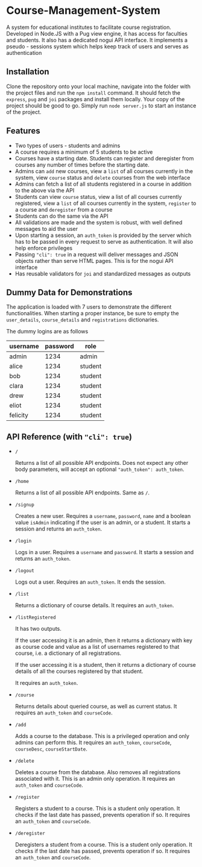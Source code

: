 # Course-Management-System
A system for educational institutes to facilitate course registration. Developed in Node.JS with a Pug view engine, it has access for faculties and students. It also has a dedicated nogui API interface. It implements a pseudo - sessions system which helps keep track of users and serves as authentication

## Installation
Clone the repository onto your local machine, navigate into the folder with the project files and run the ``` npm install ``` command. It should fetch the ```express```, ```pug``` and ```joi``` packages and install them locally. Your copy of the project should be good to go. Simply run ```node server.js``` to start an instance of the project.


## Features
+ Two types of users - students and admins
+ A course requires a minimum of 5 students to be active
+ Courses have a starting date. Students can register and deregister from courses any number of times before the starting date.
+ Admins can ```add``` new courses, view a ```list``` of all courses currently in the system, view ```course``` status and ```delete``` courses from the web interface
+ Admins can fetch a list of all students registered in a course in addition to the above via the API
+ Students can view ```course``` status, view a list of all courses currently registered, view a ```list``` of all courses currently in the system, ```register``` to a course and ```deregister``` from a course
+ Students can do the same via the API
+ All validations are made and the system is robust, with well defined messages to aid the user
+ Upon starting a session, an ```auth_token``` is provided by the server which has to be passed in every request to serve as authentication. It will also help enforce privileges
+ Passing ```"cli": true``` in a request will deliver messages and JSON objects rather than serve HTML pages. This is for the nogui API interface
+ Has reusable validators for ```joi``` and standardized messages as outputs


## Dummy Data for Demonstrations
The application is loaded with 7 users to demonstrate the different functionalities. When starting a proper instance, be sure to empty the ```user_details```, ```course_details``` and ```registrations``` dictionaries.

The dummy logins are as follows

| username | password | role |
|----------|----------|------|
| admin | 1234 | admin |
| alice | 1234| student |
| bob | 1234 | student |
| clara | 1234 | student |
| drew | 1234 | student |
| eliot | 1234 | student |
| felicity | 1234 | student |


## API Reference (with ```"cli": true```)
+ ```/```

  Returns a list of all possible API endpoints.
  Does not expect any other body parameters, will accept an optional ```"auth_token": auth_token```.

+ ```/home```
 
  Returns a list of all possible API endpoints.
  Same as ```/```.

+ ```/signup```

  Creates a new user. Requires a ```username```, ```password```, ```name``` and a boolean value ```isAdmin``` indicating if the user is an admin, or a student. It starts a session and returns an ```auth_token```.

+ ```/login```

  Logs in a user. Requires a ```username``` and ```password```. It starts a session and returns an ```auth_token```.

+ ```/logout```

  Logs out a user. Requires an ```auth_token```. It ends the session.

+ ```/list```

  Returns a dictionary of course details. It requires an ```auth_token```.

+ ```/listRegistered```

  It has two outputs. 
  
  If the user accessing it is an admin, then it returns a dictionary with key as course code and value as a list of usernames registered to that course, i.e. a dictionary of all registrations.

  If the user accessing it is a student, then it returns a dictionary of course details of all the courses registered by that student.

  It requires an ```auth_token```.

+ ```/course```

  Returns details about queried course, as well as current status. It requires an ```auth_token``` and ```courseCode```.

+ ```/add```

  Adds a course to the database. This is a privileged operation and only admins can perform this. It requires an ```auth_token```, ```courseCode```, ```courseDesc```, ```courseStartDate```.

+ ```/delete```

  Deletes a course from the database. Also removes all registrations associated with it. This is an admin only operation. It requires an ```auth_token``` and ```courseCode```.

+ ```/register```

  Registers a student to a course. This is a student only operation. It checks if the last date has passed, prevents operation if so. It requires an ```auth_token``` and ```courseCode```.

+ ```/deregister```

  Deregisters a student from a course. This is a student only operation. It checks if the last date has passed, prevents operation if so. It requires an ```auth_token``` and ```courseCode```.
